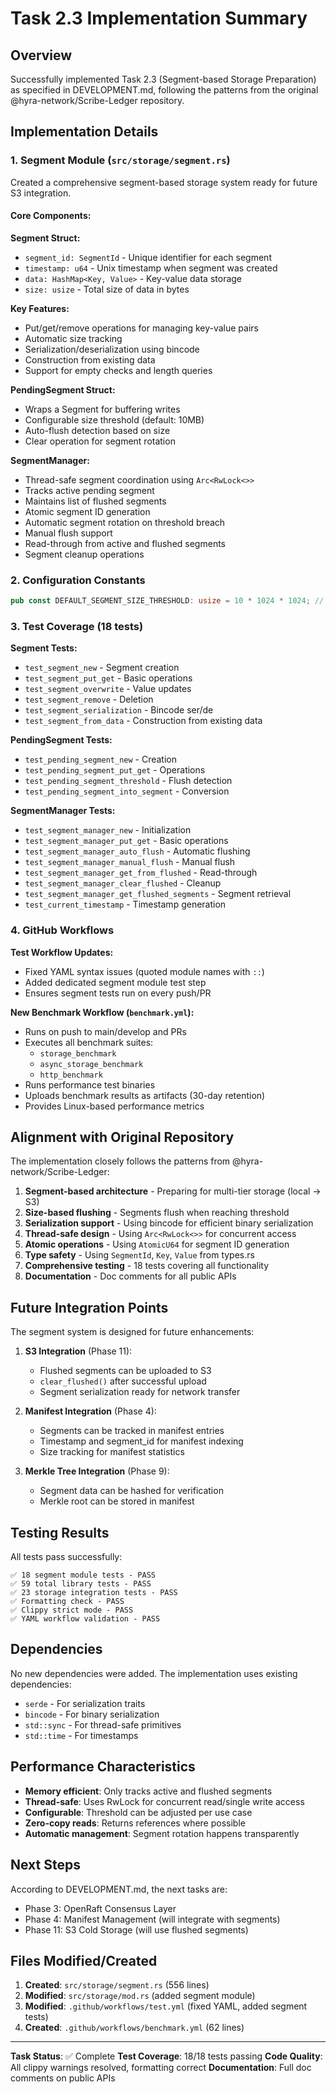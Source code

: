 # Task 2.3 Implementation Summary

## Overview
Successfully implemented Task 2.3 (Segment-based Storage Preparation) as specified in DEVELOPMENT.md, following the patterns from the original @hyra-network/Scribe-Ledger repository.

## Implementation Details

### 1. Segment Module (`src/storage/segment.rs`)
Created a comprehensive segment-based storage system ready for future S3 integration.

#### Core Components:

**Segment Struct:**
- `segment_id: SegmentId` - Unique identifier for each segment
- `timestamp: u64` - Unix timestamp when segment was created
- `data: HashMap<Key, Value>` - Key-value data storage
- `size: usize` - Total size of data in bytes

**Key Features:**
- Put/get/remove operations for managing key-value pairs
- Automatic size tracking
- Serialization/deserialization using bincode
- Construction from existing data
- Support for empty checks and length queries

**PendingSegment Struct:**
- Wraps a Segment for buffering writes
- Configurable size threshold (default: 10MB)
- Auto-flush detection based on size
- Clear operation for segment rotation

**SegmentManager:**
- Thread-safe segment coordination using `Arc<RwLock<>>`
- Tracks active pending segment
- Maintains list of flushed segments
- Atomic segment ID generation
- Automatic segment rotation on threshold breach
- Manual flush support
- Read-through from active and flushed segments
- Segment cleanup operations

### 2. Configuration Constants
```rust
pub const DEFAULT_SEGMENT_SIZE_THRESHOLD: usize = 10 * 1024 * 1024; // 10MB
```

### 3. Test Coverage (18 tests)

**Segment Tests:**
- `test_segment_new` - Segment creation
- `test_segment_put_get` - Basic operations
- `test_segment_overwrite` - Value updates
- `test_segment_remove` - Deletion
- `test_segment_serialization` - Bincode ser/de
- `test_segment_from_data` - Construction from existing data

**PendingSegment Tests:**
- `test_pending_segment_new` - Creation
- `test_pending_segment_put_get` - Operations
- `test_pending_segment_threshold` - Flush detection
- `test_pending_segment_into_segment` - Conversion

**SegmentManager Tests:**
- `test_segment_manager_new` - Initialization
- `test_segment_manager_put_get` - Basic operations
- `test_segment_manager_auto_flush` - Automatic flushing
- `test_segment_manager_manual_flush` - Manual flush
- `test_segment_manager_get_from_flushed` - Read-through
- `test_segment_manager_clear_flushed` - Cleanup
- `test_segment_manager_get_flushed_segments` - Segment retrieval
- `test_current_timestamp` - Timestamp generation

### 4. GitHub Workflows

**Test Workflow Updates:**
- Fixed YAML syntax issues (quoted module names with `::`)
- Added dedicated segment module test step
- Ensures segment tests run on every push/PR

**New Benchmark Workflow (`benchmark.yml`):**
- Runs on push to main/develop and PRs
- Executes all benchmark suites:
  - `storage_benchmark`
  - `async_storage_benchmark`
  - `http_benchmark`
- Runs performance test binaries
- Uploads benchmark results as artifacts (30-day retention)
- Provides Linux-based performance metrics

## Alignment with Original Repository

The implementation closely follows the patterns from @hyra-network/Scribe-Ledger:

1. **Segment-based architecture** - Preparing for multi-tier storage (local → S3)
2. **Size-based flushing** - Segments flush when reaching threshold
3. **Serialization support** - Using bincode for efficient binary serialization
4. **Thread-safe design** - Using `Arc<RwLock<>>` for concurrent access
5. **Atomic operations** - Using `AtomicU64` for segment ID generation
6. **Type safety** - Using `SegmentId`, `Key`, `Value` from types.rs
7. **Comprehensive testing** - 18 tests covering all functionality
8. **Documentation** - Doc comments for all public APIs

## Future Integration Points

The segment system is designed for future enhancements:

1. **S3 Integration** (Phase 11):
   - Flushed segments can be uploaded to S3
   - `clear_flushed()` after successful upload
   - Segment serialization ready for network transfer

2. **Manifest Integration** (Phase 4):
   - Segments can be tracked in manifest entries
   - Timestamp and segment_id for manifest indexing
   - Size tracking for manifest statistics

3. **Merkle Tree Integration** (Phase 9):
   - Segment data can be hashed for verification
   - Merkle root can be stored in manifest

## Testing Results

All tests pass successfully:
```
✅ 18 segment module tests - PASS
✅ 59 total library tests - PASS
✅ 23 storage integration tests - PASS
✅ Formatting check - PASS
✅ Clippy strict mode - PASS
✅ YAML workflow validation - PASS
```

## Dependencies

No new dependencies were added. The implementation uses existing dependencies:
- `serde` - For serialization traits
- `bincode` - For binary serialization
- `std::sync` - For thread-safe primitives
- `std::time` - For timestamps

## Performance Characteristics

- **Memory efficient**: Only tracks active and flushed segments
- **Thread-safe**: Uses RwLock for concurrent read/single write access
- **Configurable**: Threshold can be adjusted per use case
- **Zero-copy reads**: Returns references where possible
- **Automatic management**: Segment rotation happens transparently

## Next Steps

According to DEVELOPMENT.md, the next tasks are:
- Phase 3: OpenRaft Consensus Layer
- Phase 4: Manifest Management (will integrate with segments)
- Phase 11: S3 Cold Storage (will use flushed segments)

## Files Modified/Created

1. **Created**: `src/storage/segment.rs` (556 lines)
2. **Modified**: `src/storage/mod.rs` (added segment module)
3. **Modified**: `.github/workflows/test.yml` (fixed YAML, added segment tests)
4. **Created**: `.github/workflows/benchmark.yml` (62 lines)

---

**Task Status**: ✅ Complete
**Test Coverage**: 18/18 tests passing
**Code Quality**: All clippy warnings resolved, formatting correct
**Documentation**: Full doc comments on public APIs
